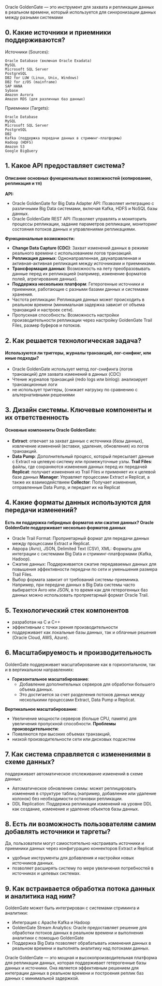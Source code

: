 Oracle GoldenGate — это инструмент для захвата и репликации данных в реальном времени, который используется для синхронизации данных между разными системами

## 0. Какие источники и приемники поддерживаются?
Источники (Sources):
```
Oracle Database (включая Oracle Exadata)
MySQL
Microsoft SQL Server
PostgreSQL
DB2 for LUW (Linux, Unix, Windows)
DB2 for z/OS (mainframe)
SAP HANA
Sybase
Amazon Aurora
Amazon RDS (для различных баз данных)
```

Приемники (Targets):
```
Oracle Database
MySQL
Microsoft SQL Server
PostgreSQL
DB2
Kafka (поддержка передачи данных в стриминг-платформы)
Hadoop (HDFS)
Amazon S3
Google BigQuery
```

## 1. Какое API предоставляет система?
#### Описание основных функциональных возможностей (копирование, репликация и тп)

**API:**

- Oracle GoldenGate for Big Data Adapter API: Позволяет интеграцию с различными Big Data системами, включая Kafka, HDFS и NoSQL базы данных.
- Oracle GoldenGate REST API: Позволяет управлять и мониторить процессы репликации, задание параметров репликации, мониторинг состояния потоков данных и управлениями репликациями.

**Функциональные возможности:**

- **Change Data Capture (CDC)**: Захват изменений данных в режиме реального времени с использованием логов транзакций.
- **Репликация данных**: Однонаправленная, двунаправленная и активная-активная репликация между источниками и приемниками.
- **Трансформация данных**: Возможность на лету преобразовывать данные перед их репликацией (например, изменение форматов полей, агрегирование данных).
- **Поддержка нескольких платформ**: Гетерогенные источники и приемники, работающие с разными базами данных и системами хранения.
- Частота репликации: Репликация данных может происходить в реальном времени (минимальная задержка зависит от объема транзакций и настроек сети).
- Пропускная способность: Возможность настройки производительности репликации через настройку GoldenGate Trail Files, размер буферов и потоков.

## 2. Как решается технологическая задача? 
#### Используются ли триггеры, журналы транзакций, лог-снифинг, или иные подходы?

- Oracle GoldenGate использует метод лог-снифинга (логов транзакций) для захвата изменений в данных (CDC)
- Чтение журналов транзакций (redo logs или binlog): анализирует транзакционные логи
-  не использует триггеры, (снижает нагрузку по сравнению с альтернативными решениями
  
## 3. Дизайн системы. Ключевые компоненты и их ответственность
#### Основные компоненты Oracle GoldenGate:

- **Extract**: отвечает за захват данных с источника (базы данных), извлечение изменений (вставки, удаления, обновления) из логов транзакций.
- **Data Pump**: Дополнительный процесс, который пересылает данные с Extract на целевую систему или промежуточные узлы.
**Trail Files**: файлы, где сохраняются изменения данных перед их передачей
**Replicat**: получает изменения из Trail Files и применяет их к целевой базе данных
**Manager**: Управляет процессами Extract и Replicat, а также их взаимодействием
**Collector**: Получает изменения, отправленные Data Pump, и передает их на Replicat
  
## 4. Какие форматы данных используются для передачи изменений? 
#### Есть ли поддержка гибридных форматов или сжатия данных? Oracle GoldenGate поддерживает несколько форматов данных

- Oracle Trail Format: Проприетарный формат для передачи данных между процессами Extract и Replicat.
- Аврора (Avro), JSON, Delimited Text (CSV), XML: Форматы для интеграции с системами Big Data и стриминг-платформами (Kafka, Hadoop).
- Сжатие данных: Поддерживается сжатие передаваемых данных для повышения эффективности передачи по сети и уменьшения размера Trail Files.
- Выбор формата зависит от требований системы-приемника. Например, при передаче данных в Big Data системы часто выбирается Avro или JSON, в то время как для гетерогенных баз данных можно использовать проприетарный формат Oracle Trail.

## 5. Технологический стек компонентов
- разработан на C и C++
- эффективным с точки зрения производительности
- поддерживает как локальные базы данных, так и облачные решения (Oracle Cloud, AWS, Azure).

## 6. Масштабируемость и производительность
GoldenGate поддерживает масштабирование как в горизонтальном, так и в вертикальном направлениях:

- **Горизонтальное масштабирование**:
  - Добавление дополнительных серверов для обработки большего объема данных.
  - Это достигается за счет разделения потоков данных между несколькими процессами Extract, Data Pump и Replicat.
  
**Вертикальное масштабирование**: 
  - Увеличение мощности серверов (больше CPU, памяти) для увеличения пропускной способности.
**Проблемы производительности**:
  - Появляются при высоких объемах транзакций,
  - низкой производительности сети или дисковых подсистем

## 7. Как система справляется с изменениями в схеме данных?
поддерживает автоматическое отслеживание изменений в схеме данных:
- Автоматическое обновление схемы: может реплицировать изменения в структуре таблиц (например, добавление или удаление колонок) без необходимости остановки репликации.
- DDL Replication: Поддержка репликации изменений на уровне DDL как создание, изменение и удаление объектов базы данных.

## 8. Есть ли возможность пользователям самим добавлять источники и таргеты?
Да, пользователи могут самостоятельно настраивать источники и приемники данных через конфигурацию коннекторов Extract и Replicat
- удобные инструменты для добавления и настройки новых источников данных.
- позволяет расширять систему по мере увеличения потребностей в источниках и целевых системах.

## 9. Как встраивается обработка потока данных и аналитика над ним?
GoldenGate может быть интегрирован с системами стриминга и аналитики:
- Интеграция с Apache Kafka и Hadoop
- GoldenGate Stream Analytics: Oracle предоставляет решение для обработки потоков данных в реальном времени и выполнения аналитики с помощью GoldenGate
- Поддержка Big Data позволяет обрабатывать изменения данных в реальном времени и выполнять аналитику над потоками данных.

Oracle GoldenGate — это мощная и высокопроизводительная платформа для репликации данных, которая поддерживает гетерогенные базы данных и источники. Она является эффективным решением для интеграции данных в реальном времени и построения реплик баз данных с минимальной задержкой.
